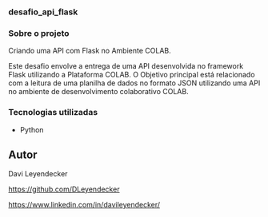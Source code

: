 ### desafio_api_flask

### Sobre o projeto
Criando uma API com Flask no Ambiente COLAB.

Este desafio envolve a entrega de uma API desenvolvida no framework Flask utilizando a Plataforma COLAB. 
O Objetivo principal está relacionado com a leitura de uma planilha de dados no formato JSON utilizando uma API no ambiente de desenvolvimento colaborativo COLAB.

### Tecnologias utilizadas
* Python 

## Autor
Davi Leyendecker

https://github.com/DLeyendecker

https://www.linkedin.com/in/davileyendecker/
